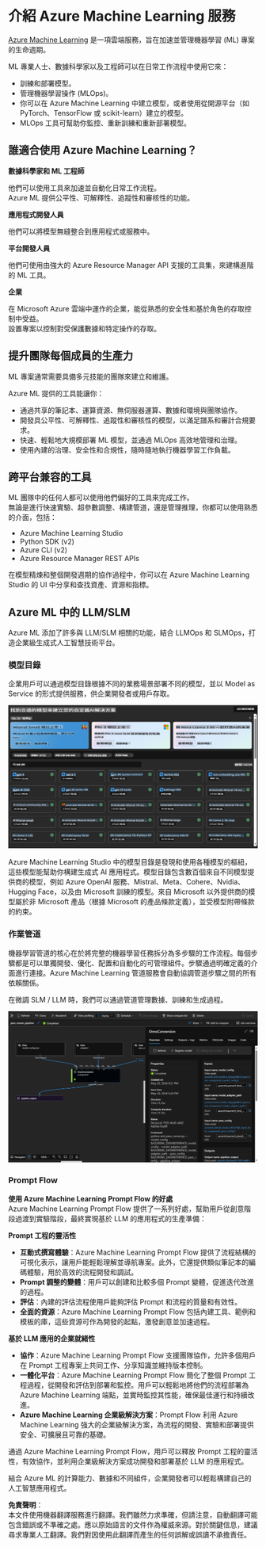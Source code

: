 # **介紹 Azure Machine Learning 服務**

[Azure Machine Learning](https://ml.azure.com?WT.mc_id=aiml-138114-kinfeylo) 是一項雲端服務，旨在加速並管理機器學習 (ML) 專案的生命週期。

ML 專業人士、數據科學家以及工程師可以在日常工作流程中使用它來：

- 訓練和部署模型。
- 管理機器學習操作 (MLOps)。
- 你可以在 Azure Machine Learning 中建立模型，或者使用從開源平台（如 PyTorch、TensorFlow 或 scikit-learn）建立的模型。
- MLOps 工具可幫助你監控、重新訓練和重新部署模型。

## 誰適合使用 Azure Machine Learning？

**數據科學家和 ML 工程師**

他們可以使用工具來加速並自動化日常工作流程。  
Azure ML 提供公平性、可解釋性、追蹤性和審核性的功能。

**應用程式開發人員**

他們可以將模型無縫整合到應用程式或服務中。

**平台開發人員**

他們可使用由強大的 Azure Resource Manager API 支援的工具集，來建構進階的 ML 工具。

**企業**

在 Microsoft Azure 雲端中運作的企業，能從熟悉的安全性和基於角色的存取控制中受益。  
設置專案以控制對受保護數據和特定操作的存取。

## 提升團隊每個成員的生產力

ML 專案通常需要具備多元技能的團隊來建立和維護。

Azure ML 提供的工具能讓你：

- 通過共享的筆記本、運算資源、無伺服器運算、數據和環境與團隊協作。
- 開發具公平性、可解釋性、追蹤性和審核性的模型，以滿足譜系和審計合規要求。
- 快速、輕鬆地大規模部署 ML 模型，並通過 MLOps 高效地管理和治理。
- 使用內建的治理、安全性和合規性，隨時隨地執行機器學習工作負載。

## 跨平台兼容的工具

ML 團隊中的任何人都可以使用他們偏好的工具來完成工作。  
無論是進行快速實驗、超參數調整、構建管道，還是管理推理，你都可以使用熟悉的介面，包括：

- Azure Machine Learning Studio
- Python SDK (v2)
- Azure CLI (v2)
- Azure Resource Manager REST APIs

在模型精煉和整個開發週期的協作過程中，你可以在 Azure Machine Learning Studio 的 UI 中分享和查找資產、資源和指標。

## **Azure ML 中的 LLM/SLM**

Azure ML 添加了許多與 LLM/SLM 相關的功能，結合 LLMOps 和 SLMOps，打造企業級生成式人工智慧技術平台。

### **模型目錄**

企業用戶可以通過模型目錄根據不同的業務場景部署不同的模型，並以 Model as Service 的形式提供服務，供企業開發者或用戶存取。

![models](../../../../translated_images/models.2450411eac222e539ffb55785a8f550d01be1030bd8eb67c9c4f9ae4ca5d64be.tw.png)

Azure Machine Learning Studio 中的模型目錄是發現和使用各種模型的樞紐，這些模型能幫助你構建生成式 AI 應用程式。模型目錄包含數百個來自不同模型提供商的模型，例如 Azure OpenAI 服務、Mistral、Meta、Cohere、Nvidia、Hugging Face，以及由 Microsoft 訓練的模型。來自 Microsoft 以外提供商的模型屬於非 Microsoft 產品（根據 Microsoft 的產品條款定義），並受模型附帶條款的約束。

### **作業管道**

機器學習管道的核心在於將完整的機器學習任務拆分為多步驟的工作流程。每個步驟都是可以單獨開發、優化、配置和自動化的可管理組件。步驟通過明確定義的介面進行連接。Azure Machine Learning 管道服務會自動協調管道步驟之間的所有依賴關係。

在微調 SLM / LLM 時，我們可以通過管道管理數據、訓練和生成過程。

![finetuning](../../../../translated_images/finetuning.b52e4aa971dfd8d3c668db913a2b419380533bd3a920d227ec19c078b7b3f309.tw.png)

### **Prompt Flow**

**使用 Azure Machine Learning Prompt Flow 的好處**  
Azure Machine Learning Prompt Flow 提供了一系列好處，幫助用戶從創意階段過渡到實驗階段，最終實現基於 LLM 的應用程式的生產準備：

**Prompt 工程的靈活性**

- **互動式撰寫體驗**：Azure Machine Learning Prompt Flow 提供了流程結構的可視化表示，讓用戶能輕鬆理解並導航專案。此外，它還提供類似筆記本的編碼體驗，用於高效的流程開發和調試。
- **Prompt 調整的變體**：用戶可以創建和比較多個 Prompt 變體，促進迭代改進的過程。
- **評估**：內建的評估流程使用戶能夠評估 Prompt 和流程的質量和有效性。
- **全面的資源**：Azure Machine Learning Prompt Flow 包括內建工具、範例和模板的庫，這些資源可作為開發的起點，激發創意並加速過程。

**基於 LLM 應用的企業就緒性**

- **協作**：Azure Machine Learning Prompt Flow 支援團隊協作，允許多個用戶在 Prompt 工程專案上共同工作、分享知識並維持版本控制。
- **一體化平台**：Azure Machine Learning Prompt Flow 簡化了整個 Prompt 工程過程，從開發和評估到部署和監控。用戶可以輕鬆地將他們的流程部署為 Azure Machine Learning 端點，並實時監控其性能，確保最佳運行和持續改進。
- **Azure Machine Learning 企業級解決方案**：Prompt Flow 利用 Azure Machine Learning 強大的企業級解決方案，為流程的開發、實驗和部署提供安全、可擴展且可靠的基礎。

通過 Azure Machine Learning Prompt Flow，用戶可以釋放 Prompt 工程的靈活性，有效協作，並利用企業級解決方案成功開發和部署基於 LLM 的應用程式。

結合 Azure ML 的計算能力、數據和不同組件，企業開發者可以輕鬆構建自己的人工智慧應用程式。

**免責聲明**：  
本文件使用機器翻譯服務進行翻譯。我們雖然力求準確，但請注意，自動翻譯可能包含錯誤或不準確之處。應以原始語言的文件作為權威來源。對於關鍵信息，建議尋求專業人工翻譯。我們對因使用此翻譯而產生的任何誤解或誤讀不承擔責任。